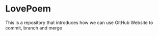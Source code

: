 # LovePoem
This is a repository that introduces how we can use GitHub Website to commit, branch and merge
